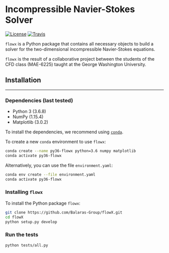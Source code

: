 # Incompressible Navier-Stokes Solver

[![License](https://img.shields.io/badge/License-BSD%203--Clause-blue.svg)](https://github.com/Balaras-Group/flowX/raw/master/LICENSE)
[![Travis](https://img.shields.io/travis/com/Balaras-Group/flowX/develop.svg?style=flat-square&logo=travis)](https://travis-ci.com/Balaras-Group/flowX)

`flowx` is a Python package that contains all necessary objects to build a solver for the two-dimensional incompressible Navier-Stokes equations.

`flowx` is the result of a collaborative project between the students of the CFD class (MAE-6225) taught at the George Washington University.

## Installation

---

### Dependencies (last tested)

* Python 3 (3.6.8)
* NumPy (1.15.4)
* Matplotlib (3.0.2)

To install the dependencies, we recommend using [`conda`](https://www.anaconda.com/distribution/).

To create a new `conda` environment to use `flowx`:

```bash
conda create --name py36-flowx python=3.6 numpy matplotlib
conda activate py36-flowx
```

Alternatively, you can use the file `environment.yaml`:

```bash
conda env create --file environment.yaml
conda activate py36-flowx
```

### Installing `flowx`

To install the Python package `flowx`:

```bash
git clone https://github.com/Balaras-Group/flowX.git
cd flowX
python setup.py develop
```

### Run the tests

```bash
python tests/all.py
```

